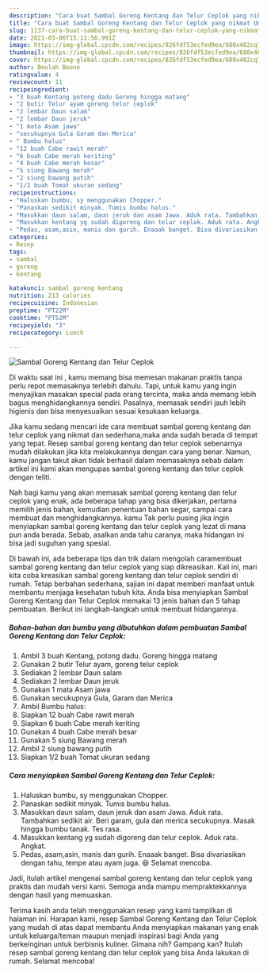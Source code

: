 ```yaml
---
description: "Cara buat Sambal Goreng Kentang dan Telur Ceplok yang nikmat Untuk Jualan"
title: "Cara buat Sambal Goreng Kentang dan Telur Ceplok yang nikmat Untuk Jualan"
slug: 1137-cara-buat-sambal-goreng-kentang-dan-telur-ceplok-yang-nikmat-untuk-jualan
date: 2021-03-06T15:11:56.991Z
image: https://img-global.cpcdn.com/recipes/826fdf53ecfed9ea/680x482cq70/sambal-goreng-kentang-dan-telur-ceplok-foto-resep-utama.jpg
thumbnail: https://img-global.cpcdn.com/recipes/826fdf53ecfed9ea/680x482cq70/sambal-goreng-kentang-dan-telur-ceplok-foto-resep-utama.jpg
cover: https://img-global.cpcdn.com/recipes/826fdf53ecfed9ea/680x482cq70/sambal-goreng-kentang-dan-telur-ceplok-foto-resep-utama.jpg
author: Beulah Boone
ratingvalue: 4
reviewcount: 11
recipeingredient:
- "3 buah Kentang potong dadu Goreng hingga matang"
- "2 butir Telur ayam goreng telur ceplok"
- "2 lembar Daun salam"
- "2 lembar Daun jeruk"
- "1 mata Asam jawa"
- "secukupnya Gula Garam dan Merica"
- " Bumbu halus"
- "12 buah Cabe rawit merah"
- "6 buah Cabe merah keriting"
- "4 buah Cabe merah besar"
- "5 siung Bawang merah"
- "2 siung bawang putih"
- "1/2 buah Tomat ukuran sedang"
recipeinstructions:
- "Haluskan bumbu, sy menggunakan Chopper."
- "Panaskan sedikit minyak. Tumis bumbu halus."
- "Masukkan daun salam, daun jeruk dan asam Jawa. Aduk rata. Tambahkan sedikit air. Beri garam, gula dan merica secukupnya. Masak hingga bumbu tanak. Tes rasa."
- "Masukkan kentang yg sudah digoreng dan telur ceplok. Aduk rata. Angkat."
- "Pedas, asam,asin, manis dan gurih. Enaaak banget. Bisa divariasikan dengan tahu, tempe atau ayam juga. 😆 Selamat mencoba."
categories:
- Resep
tags:
- sambal
- goreng
- kentang

katakunci: sambal goreng kentang 
nutrition: 213 calories
recipecuisine: Indonesian
preptime: "PT22M"
cooktime: "PT52M"
recipeyield: "3"
recipecategory: Lunch

---
```



![Sambal Goreng Kentang dan Telur Ceplok](https://img-global.cpcdn.com/recipes/826fdf53ecfed9ea/680x482cq70/sambal-goreng-kentang-dan-telur-ceplok-foto-resep-utama.jpg)

Di waktu  saat ini , kamu memang bisa memesan makanan praktis tanpa perlu repot memasaknya terlebih dahulu. Tapi, untuk kamu yang ingin menyajikan masakan special pada orang tercinta, maka anda memang lebih bagus menghidangkannya sendiri. Pasalnya, memasak sendiri jauh lebih higienis dan bisa menyesuaikan sesuai kesukaan keluarga.

Jika kamu sedang mencari ide cara membuat sambal goreng kentang dan telur ceplok yang nikmat dan sederhana,maka anda sudah berada di tempat yang tepat. Resep sambal goreng kentang dan telur ceplok  sebenarnya mudah dilakukan jika kita melakukannya dengan cara yang benar. Namun, kamu jangan takut akan tidak berhasil dalam memasaknya 
sebab dalam artikel ini kami akan mengupas sambal goreng kentang dan telur ceplok dengan teliti.  



Nah bagi kamu yang akan memasak sambal goreng kentang dan telur ceplok yang enak, ada beberapa tahap yang bisa dikerjakan, pertama memilih jenis bahan, kemudian penentuan bahan segar, sampai cara membuat dan menghidangkannya. kamu Tak perlu pusing jika ingin menyiapkan sambal goreng kentang dan telur ceplok yang lezat di mana pun anda berada. Sebab, asalkan anda  tahu caranya, maka hidangan ini bisa jadi suguhan yang spesial.

Di bawah ini, ada beberapa tips dan trik dalam mengolah caramembuat sambal goreng kentang dan telur ceplok yang siap dikreasikan. Kali ini, mari kita coba kreasikan sambal goreng kentang dan telur ceplok sendiri di rumah. Tetap berbahan sederhana, sajian ini dapat memberi manfaat untuk membantu menjaga kesehatan tubuh kita. Anda bisa menyiapkan Sambal Goreng Kentang dan Telur Ceplok memakai 13 jenis bahan dan 5 tahap pembuatan. Berikut ini langkah-langkah untuk membuat hidangannya.

<!--inarticleads1-->

##### Bahan-bahan dan bumbu yang dibutuhkan dalam pembuatan Sambal Goreng Kentang dan Telur Ceplok:

1. Ambil 3 buah Kentang, potong dadu. Goreng hingga matang
1. Gunakan 2 butir Telur ayam, goreng telur ceplok
1. Sediakan 2 lembar Daun salam
1. Sediakan 2 lembar Daun jeruk
1. Gunakan 1 mata Asam jawa
1. Gunakan secukupnya Gula, Garam dan Merica
1. Ambil  Bumbu halus:
1. Siapkan 12 buah Cabe rawit merah
1. Siapkan 6 buah Cabe merah keriting
1. Gunakan 4 buah Cabe merah besar
1. Gunakan 5 siung Bawang merah
1. Ambil 2 siung bawang putih
1. Siapkan 1/2 buah Tomat ukuran sedang




<!--inarticleads2-->

##### Cara menyiapkan Sambal Goreng Kentang dan Telur Ceplok:

1. Haluskan bumbu, sy menggunakan Chopper.
1. Panaskan sedikit minyak. Tumis bumbu halus.
1. Masukkan daun salam, daun jeruk dan asam Jawa. Aduk rata. Tambahkan sedikit air. Beri garam, gula dan merica secukupnya. Masak hingga bumbu tanak. Tes rasa.
1. Masukkan kentang yg sudah digoreng dan telur ceplok. Aduk rata. Angkat.
1. Pedas, asam,asin, manis dan gurih. Enaaak banget. Bisa divariasikan dengan tahu, tempe atau ayam juga. 😆 Selamat mencoba.




Jadi, itulah artikel mengenai  sambal goreng kentang dan telur ceplok  yang praktis dan mudah versi kami. Semoga anda mampu mempraktekkannya dengan hasil yang memuaskan. 

Terima kasih anda telah menggunakan resep yang kami tampilkan di halaman ini. Harapan kami, resep  Sambal Goreng Kentang dan Telur Ceplok yang mudah di atas dapat membantu Anda menyiapkan makanan yang enak untuk keluarga/teman maupun menjadi inspirasi bagi Anda yang berkeinginan untuk berbisnis kuliner. Gimana nih? Gampang kan? Itulah resep sambal goreng kentang dan telur ceplok yang bisa Anda lakukan di rumah. Selamat mencoba!


